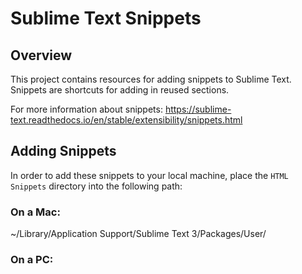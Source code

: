 # Sublime Text Snippets
## Overview
This project contains resources for adding snippets to Sublime Text. Snippets are shortcuts for adding in reused sections.

For more information about snippets: https://sublime-text.readthedocs.io/en/stable/extensibility/snippets.html

## Adding Snippets
In order to add these snippets to your local machine, place the `HTML Snippets` directory into the following path:

### On a Mac:
~/Library/Application Support/Sublime Text 3/Packages/User/
### On a PC:
